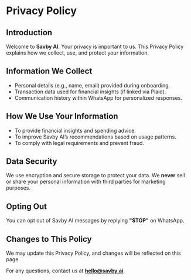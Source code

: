 # Privacy Policy

## Introduction

Welcome to **Savby AI**. Your privacy is important to us. This Privacy Policy explains how we collect, use, and protect your information.

## Information We Collect

- Personal details (e.g., name, email) provided during onboarding.
- Transaction data used for financial insights (if linked via Plaid).
- Communication history within WhatsApp for personalized responses.

## How We Use Your Information

- To provide financial insights and spending advice.
- To improve Savby AI’s recommendations based on usage patterns.
- To comply with legal requirements and prevent fraud.

## Data Security

We use encryption and secure storage to protect your data. We **never** sell or share your personal information with third parties for marketing purposes.

## Opting Out

You can opt out of Savby AI messages by replying **"STOP"** on WhatsApp.

## Changes to This Policy

We may update this Privacy Policy, and changes will be reflected on this page.

For any questions, contact us at **hello@savby.ai**.
